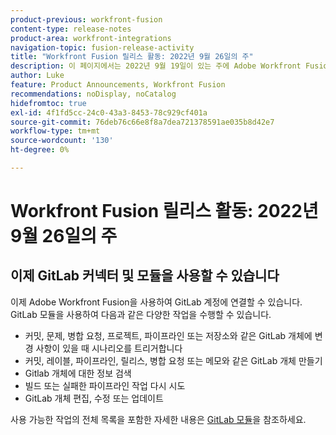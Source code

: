 ```yaml
---
product-previous: workfront-fusion
content-type: release-notes
product-area: workfront-integrations
navigation-topic: fusion-release-activity
title: "Workfront Fusion 릴리스 활동: 2022년 9월 26일의 주"
description: 이 페이지에서는 2022년 9월 19일이 있는 주에 Adobe Workfront Fusion에서 향상된 기능을 모두 설명합니다.
author: Luke
feature: Product Announcements, Workfront Fusion
recommendations: noDisplay, noCatalog
hidefromtoc: true
exl-id: 4f1fd5cc-24c0-43a3-8453-78c929cf401a
source-git-commit: 76deb76c66e8f8a7dea721378591ae035b8d42e7
workflow-type: tm+mt
source-wordcount: '130'
ht-degree: 0%

---
```


# Workfront Fusion 릴리스 활동: 2022년 9월 26일의 주

## 이제 GitLab 커넥터 및 모듈을 사용할 수 있습니다

이제 Adobe Workfront Fusion을 사용하여 GitLab 계정에 연결할 수 있습니다. GitLab 모듈을 사용하여 다음과 같은 다양한 작업을 수행할 수 있습니다.

* 커밋, 문제, 병합 요청, 프로젝트, 파이프라인 또는 저장소와 같은 GitLab 개체에 변경 사항이 있을 때 시나리오를 트리거합니다
* 커밋, 레이블, 파이프라인, 릴리스, 병합 요청 또는 메모와 같은 GitLab 개체 만들기
* Gitlab 개체에 대한 정보 검색
* 빌드 또는 실패한 파이프라인 작업 다시 시도
* GitLab 개체 편집, 수정 또는 업데이트

사용 가능한 작업의 전체 목록을 포함한 자세한 내용은 [GitLab 모듈](/help/quicksilver/workfront-fusion/apps-and-their-modules/gitlab-modules.md)을 참조하세요.
